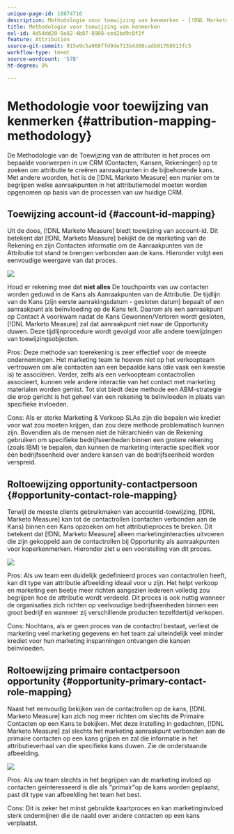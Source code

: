 ```yaml
---
unique-page-id: 18874716
description: Methodologie voor toewijzing van kenmerken - [!DNL Marketo Measure]
title: Methodologie voor toewijzing van kenmerken
exl-id: 4d54dd20-9a82-4b87-8908-ced2bd9c0f2f
feature: Attribution
source-git-commit: 915e9c5a968ffd9de713b4308cadb91768613fc5
workflow-type: tm+mt
source-wordcount: '578'
ht-degree: 0%

---
```


# Methodologie voor toewijzing van kenmerken {#attribution-mapping-methodology}

De Methodologie van de Toewijzing van de attributen is het proces om bepaalde voorwerpen in uw CRM (Contacten, Kansen, Rekeningen) op te zoeken om attributie te creëren aanraakpunten in de bijbehorende kans. Met andere woorden, het is de [!DNL Marketo Measure] een manier om te begrijpen welke aanraakpunten in het attributiemodel moeten worden opgenomen op basis van de processen van uw huidige CRM.

## Toewijzing account-id {#account-id-mapping}

Uit de doos, [!DNL Marketo Measure] biedt toewijzing van account-id. Dit betekent dat [!DNL Marketo Measure] bekijkt de de marketing van de Rekening en zijn Contacten informatie om de Aanraakpunten van de Attributie tot stand te brengen verbonden aan de kans. Hieronder volgt een eenvoudige weergave van dat proces.

![](assets/1-1.png)

Houd er rekening mee dat **niet alles** De touchpoints van uw contacten worden geduwd in de Kans als Aanraakpunten van de Attributie. De tijdlijn van de Kans (zijn eerste aanrakingsdatum - gesloten datum) bepaalt of een aanraakpunt als beïnvloeding op de Kans telt. Daarom als een aanraakpunt op Contact A voorkwam nadat de Kans Gewonnen/Verloren wordt gesloten, [!DNL Marketo Measure] zal dat aanraakpunt niet naar de Opportunity duwen. Deze tijdlijnprocedure wordt gevolgd voor alle andere toewijzingen van toewijzingsobjecten.

Pros: Deze methode van toerekening is zeer effectief voor de meeste ondernemingen. Het marketing team te hoeven niet op het verkoopteam vertrouwen om alle contacten aan een bepaalde kans (die vaak een kwestie is) te associëren. Verder, zelfs als een verkoopteam contactrollen associeert, kunnen vele andere interactie van het contact met marketing materialen worden gemist. Tot slot biedt deze methode een ABM-strategie die erop gericht is het geheel van een rekening te beïnvloeden in plaats van specifieke invloeden.

Cons: Als er sterke Marketing &amp; Verkoop SLAs zijn die bepalen wie krediet voor wat zou moeten krijgen, dan zou deze methode problematisch kunnen zijn. Bovendien als de mensen niet de hiërarchieën van de Rekening gebruiken om specifieke bedrijfseenheden binnen een grotere rekening (zoals IBM) te bepalen, dan kunnen de marketing interactie specifiek voor één bedrijfseenheid over andere kansen van de bedrijfseenheid worden verspreid.

## Roltoewijzing opportunity-contactpersoon {#opportunity-contact-role-mapping}

Terwijl de meeste clients gebruikmaken van accountid-toewijzing, [!DNL Marketo Measure] kan tot de contactrollen (contacten verbonden aan de Kans) binnen een Kans opzoeken om het attributieproces te breken. Dit betekent dat [!DNL Marketo Measure] alleen marketinginteracties uitvoeren die zijn gekoppeld aan de contactrollen bij Opportunity als aanraakpunten voor koperkenmerken. Hieronder ziet u een voorstelling van dit proces.

![](assets/2-1.png)

Pros: Als uw team een duidelijk gedefinieerd proces van contactrollen heeft, kan dit type van attributie afbeelding ideaal voor u zijn. Het helpt verkoop en marketing een beetje meer richten aangezien iedereen volledig zou begrijpen hoe de attributie wordt verdeeld. Dit proces is ook nuttig wanneer de organisaties zich richten op veelvoudige bedrijfseenheden binnen een groot bedrijf en wanneer zij verschillende producten tezelfdertijd verkopen.

Cons: Nochtans, als er geen proces van de contactrol bestaat, verliest de marketing veel marketing gegevens en het team zal uiteindelijk veel minder krediet voor hun marketing inspanningen ontvangen die kansen beïnvloeden.

## Roltoewijzing primaire contactpersoon opportunity {#opportunity-primary-contact-role-mapping}

Naast het eenvoudig bekijken van de contactrollen op de kans, [!DNL Marketo Measure] kan zich nog meer richten om slechts de Primaire Contacten op een Kans te bekijken. Met deze instelling in gedachten, [!DNL Marketo Measure] zal slechts het marketing aanraakpunt verbonden aan de primaire contacten op een kans grijpen en zal die informatie in het attributieverhaal van die specifieke kans duwen. Zie de onderstaande afbeelding.

![](assets/3.png)

Pros: Als uw team slechts in het begrijpen van de marketing invloed op contacten geinteresseerd is die als &quot;primair&quot;op de kans worden geplaatst, past dit type van afbeelding het team het best.

Cons: Dit is zeker het minst gebruikte kaartproces en kan marketinginvloed sterk ondermijnen die de naald over andere contacten op een kans verplaatst.
